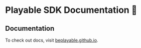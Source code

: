 # Playable SDK Documentation 📝

## Documentation

To check out docs, visit [beplayable.github.io](https://beplayable.github.io).
